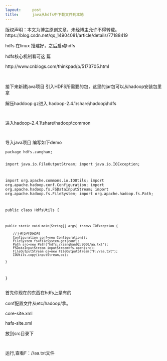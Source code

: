 ```yaml
---
layout:     post
title:      java从hdfs中下载文件到本地
---
```

<div id="article_content" class="article_content clearfix csdn-tracking-statistics" data-pid="blog" data-mod="popu_307" data-dsm="post">
								<div class="article-copyright">
					版权声明：本文为博主原创文章，未经博主允许不得转载。					https://blog.csdn.net/qq_14904081/article/details/77188419				</div>
								            <link rel="stylesheet" href="https://csdnimg.cn/release/phoenix/template/css/ck_htmledit_views-f76675cdea.css">
						<div class="htmledit_views" id="content_views">
                
<p>hdfs 在linux 搭建好，之后启动hdfs</p>
<p>hdfs核心机制看可这 篇</p>
<p>http://www.cnblogs.com/thinkpad/p/5173705.html<br></p>
<p><br></p>
<p>接下来新建java项目 引入HDFS所需要的包，这里的jar包可以从hadoop安装包里拿</p>
<p>解压haddoop gz进入 hadoop-2.4.1\share\hadoop\hdfs</p>
<p><img src="https://img-blog.csdn.net/20170815144355276?watermark/2/text/aHR0cDovL2Jsb2cuY3Nkbi5uZXQvcXFfMTQ5MDQwODE=/font/5a6L5L2T/fontsize/400/fill/I0JBQkFCMA==/dissolve/70/gravity/Center" alt=""><br></p>
<p><img src="" alt=""><br></p>
<p>进入hadoop-2.4.1\share\hadoop\common</p>
<p><img src="https://img-blog.csdn.net/20170815144544878?watermark/2/text/aHR0cDovL2Jsb2cuY3Nkbi5uZXQvcXFfMTQ5MDQwODE=/font/5a6L5L2T/fontsize/400/fill/I0JBQkFCMA==/dissolve/70/gravity/Center" alt=""><br></p>
<p><img src="" alt=""><br></p>
<p>导入java项目 编写如下demo</p>
<p></p>
<pre><code class="language-html">package hdfs.zanghan;

import java.io.FileOutputStream;
import java.io.IOException;

import org.apache.commons.io.IOUtils;
import org.apache.hadoop.conf.Configuration;
import org.apache.hadoop.fs.FSDataInputStream;
import org.apache.hadoop.fs.FileSystem;
import org.apache.hadoop.fs.Path;


public class HdfsUtils {

	
	public static void main(String[] args) throws IOException {
		
		//上传文件到HDFS
		Configuration conf=new Configuration();
		FileSystem fs=FileSystem.get(conf);
		Path src=new Path("hdfs://zanghan02:9000/aa.txt");
		FSDataInputStream inputStream=fs.open(src);
		FileOutputStream os=new FileOutputStream("F://aa.txt");
		IOUtils.copy(inputStream,os);
		
	}
}</code></pre>
<p></p>
<p>首先你现在的东西在hdfs上是有的</p>
conf配置文件从etc/hadoop/拿。
<p>core-site.xml</p>
<p>hafs-site.xml</p>
<p>放到src目录下</p>
<p><img src="https://img-blog.csdn.net/20170815144625624?watermark/2/text/aHR0cDovL2Jsb2cuY3Nkbi5uZXQvcXFfMTQ5MDQwODE=/font/5a6L5L2T/fontsize/400/fill/I0JBQkFCMA==/dissolve/70/gravity/Center" alt=""><br></p>
<p><img src="" alt=""><br></p>
<p>运行,查看F：//aa.txt文件</p>
            </div>
                </div>